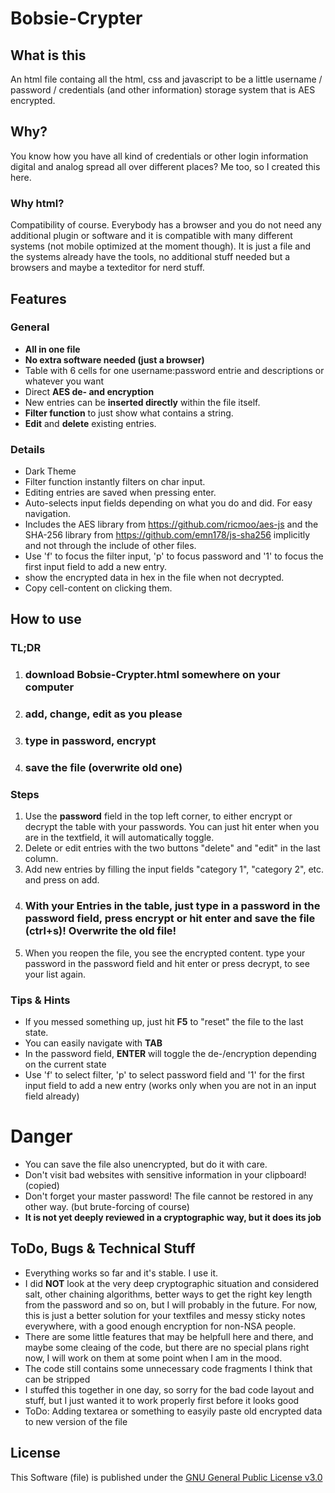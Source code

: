 # Bobsie-Crypter

## What is this

An html file containg all the html, css and javascript to be a little username / password / credentials (and other information) storage system that is AES encrypted.

## Why?

You know how you have all kind of credentials or other login information digital and analog spread all over different places? Me too, so I created this here.

### Why html?

Compatibility of course. Everybody has a browser and you do not need any additional plugin or software and it is compatible with many different systems (not mobile optimized at the moment though).
It is just a file and the systems already have the tools, no additional stuff needed but a browsers and maybe a texteditor for nerd stuff.

## Features

### General
* **All in one file**
* **No extra software needed (just a browser)**
* Table with 6 cells for one username:password entrie and descriptions or whatever you want
* Direct **AES de- and encryption**
* New entries can be **inserted directly** within the file itself.
* **Filter function** to just show what contains a string.
* **Edit** and **delete** existing entries.

### Details
* Dark Theme
* Filter function instantly filters on char input.
* Editing entries are saved when pressing enter.
* Auto-selects input fields depending on what you do and did. For easy navigation.
* Includes the AES library from https://github.com/ricmoo/aes-js and the SHA-256 library from https://github.com/emn178/js-sha256 implicitly and not through the include of other files.
* Use 'f' to focus the filter input, 'p' to focus password and '1' to focus the first input field to add a new entry.
* show the encrypted data in hex in the file when not decrypted.
* Copy cell-content on clicking them.

## How to use

### TL;DR
1.  ### download Bobsie-Crypter.html somewhere on your computer
1.  ### add, change, edit as you please
1.  ### type in password, encrypt
1.  ### save the file (overwrite old one)

### Steps

1. Use the **password** field in the top left corner, to either encrypt or decrypt the table with your passwords. You can just hit enter when you are in the textfield, it will automatically toggle.
1. Delete or edit entries with the two buttons "delete" and "edit" in the last column.
1. Add new entries by filling the input fields "category 1", "category 2", etc. and press on add.
1. ### With your Entries in the table, just type in a password in the password field, press encrypt or hit enter and save the file (ctrl+s)! Overwrite the old file!
1. When you reopen the file, you see the encrypted content. type your password in the password field and hit enter or press decrypt, to see your list again.

### Tips & Hints
* If you messed something up, just hit **F5** to "reset" the file to the last state.
* You can easily navigate with **TAB**
* In the password field, **ENTER** will toggle the de-/encryption depending on the current state
* Use 'f' to select filter, 'p' to select password field and '1' for the first input field to add a new entry (works only when you are not in an input field already)

# Danger
* You can save the file also unencrypted, but do it with care.
* Don't visit bad websites with sensitive information in your clipboard! (copied)
* Don't forget your master password! The file cannot be restored in any other way. (but brute-forcing of course)
* **It is not yet deeply reviewed in a cryptographic way, but it does its job**

## ToDo, Bugs & Technical Stuff
* Everything works so far and it's stable. I use it.
* I did **NOT** look at the very deep cryptographic situation and considered salt, other chaining algorithms, better ways to get the right key length from the password and so on, but I will probably in the future. For now, this is just a better solution for your textfiles and messy sticky notes everywhere, with a good enough encryption for non-NSA people.
* There are some little features that may be helpfull here and there, and maybe some cleaing of the code, but there are no special plans right now, I will work on them at some point when I am in the mood.
* The code still contains some unnecessary code fragments I think that can be stripped
* I stuffed this together in one day, so sorry for the bad code layout and stuff, but I just wanted it to work properly first before it looks good
* ToDo: Adding textarea or something to easyily paste old encrypted data to new version of the file

## License

This Software (file) is published under the [GNU General Public License v3.0](https://www.gnu.org/licenses/gpl-3.0.html)
